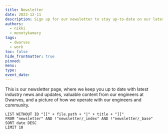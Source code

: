 ```yaml
---
title: Newsletter
date: 2023-12-11
description: Sign up for our newsletter to stay up-to-date on our latest news, tips, and updates. We'll deliver valuable content straight to your inbox, keeping you informed and engaged with stuff happening at Dwarves.
authors:
  - nikki
  - monotykamary
tags:
  - dwarves
  - work
toc: false
hide_frontmatter: true
pinned:
menu: 
type: 
event_date: 
---
```

This is our newsletter page, where we keep you up to date with latest industry news and updates, valuable content from our engineers at Dwarves, and a picture of how we operate with our engineers and community.

```dataview
LIST WITHOUT ID "[[" + file.path + "|" + title + "]]"
FROM "newsletter" AND !"newsletter/_index" AND !"newsletter/_base"
SORT date DESC
LIMIT 10
```
